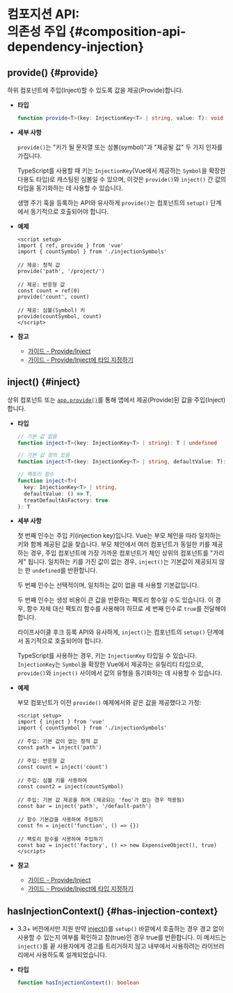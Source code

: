 # 컴포지션 API: <br>의존성 주입 {#composition-api-dependency-injection}

## provide()  {#provide}

하위 컴포넌트에 주입(Inject)할 수 있도록 값을 제공(Provide)합니다.

- **타입**

  ```ts
  function provide<T>(key: InjectionKey<T> | string, value: T): void
  ```

- **세부 사항**

  `provide()`는 "키가 될 문자열 또는 심볼(symbol)"과 "제공될 값" 두 가지 인자를 가집니다.

  TypeScript를 사용할 때 키는 `InjectionKey`(Vue에서 제공하는 `Symbol`을 확장한 다용도 타입)로 캐스팅된 심볼일 수 있으며, 이것은 `provide()`와 `inject()` 간 값의 타입을 동기화하는 데 사용할 수 있습니다.

  생명 주기 훅을 등록하는 API와 유사하게 `provide()`는 컴포넌트의 `setup()` 단계에서 동기적으로 호출되어야 합니다.

- **예제**

  ```vue
  <script setup>
  import { ref, provide } from 'vue'
  import { countSymbol } from './injectionSymbols'

  // 제공: 정적 값
  provide('path', '/project/')

  // 제공: 반응형 값
  const count = ref(0)
  provide('count', count)

  // 제공: 심볼(Symbol) 키
  provide(countSymbol, count)
  </script>
  ```

- **참고**
  - [가이드 - Provide/Inject](/guide/components/provide-inject)
  - [가이드 - Provide/Inject에 타입 지정하기](/guide/typescript/composition-api#typing-provide-inject) <sup class="vt-badge ts" />

## inject() {#inject}

상위 컴포넌트 또는 [`app.provide()`](/api/application#app-provide)를 통해 앱에서 제공(Provide)된 값을 주입(Inject)합니다.

- **타입**

  ```ts
  // 기본 값 없음
  function inject<T>(key: InjectionKey<T> | string): T | undefined

  // 기본 값 정의 있음
  function inject<T>(key: InjectionKey<T> | string, defaultValue: T): T

  // 팩토리 함수
  function inject<T>(
    key: InjectionKey<T> | string,
    defaultValue: () => T,
    treatDefaultAsFactory: true
  ): T
  ```

- **세부 사항**

  첫 번째 인수는 주입 키(injection key)입니다. Vue는 부모 체인을 따라 일치하는 키와 함께 제공된 값을 찾습니다. 부모 체인에서 여러 컴포넌트가 동일한 키를 제공하는 경우, 주입 컴포넌트에 가장 가까운 컴포넌트가 체인 상위의 컴포넌트를 "가리게" 됩니다. 일치하는 키를 가진 값이 없는 경우, `inject()`는 기본값이 제공되지 않는 한 `undefined`를 반환합니다.

  두 번째 인수는 선택적이며, 일치하는 값이 없을 때 사용할 기본값입니다.

  두 번째 인수는 생성 비용이 큰 값을 반환하는 팩토리 함수일 수도 있습니다. 이 경우, 함수 자체 대신 팩토리 함수를 사용해야 하므로 세 번째 인수로 `true`를 전달해야 합니다.

  라이프사이클 후크 등록 API와 유사하게, `inject()`는 컴포넌트의 `setup()` 단계에서 동기적으로 호출되어야 합니다.

  TypeScript를 사용하는 경우, 키는 `InjectionKey` 타입일 수 있습니다. `InjectionKey`는 `Symbol`을 확장한 Vue에서 제공하는 유틸리티 타입으로, `provide()`와 `inject()` 사이에서 값의 유형을 동기화하는 데 사용할 수 있습니다.

- **예제**

  부모 컴포넌트가 이전 `provide()` 예제에서와 같은 값을 제공했다고 가정:

  ```vue
  <script setup>
  import { inject } from 'vue'
  import { countSymbol } from './injectionSymbols'

  // 주입: 기본 값이 없는 정적 값
  const path = inject('path')

  // 주입: 반응형 값
  const count = inject('count')

  // 주입: 심볼 키를 사용하여
  const count2 = inject(countSymbol)

  // 주입: 기본 값 제공을 하며 (제공되는 'foo'가 없는 경우 적용됨)
  const bar = inject('path', '/default-path')

  // 함수 기본값을 사용하여 주입하기
  const fn = inject('function', () => {})

  // 팩토리 함수를 사용하여 주입하기
  const baz = inject('factory', () => new ExpensiveObject(), true)
  </script>
  ```
  
- **참고**
  - [가이드 - Provide/Inject](/guide/components/provide-inject)
  - [가이드 - Provide/Inject에 타입 지정하기](/guide/typescript/composition-api#typing-provide-inject) <sup class="vt-badge ts" />

## hasInjectionContext() {#has-injection-context}
- 3.3+ 버전에서만 지원
만약 [inject()](#inject)를 `setup()` 바깥에서 호출하는 경우 경고 없이 사용할 수 있는지 여부를 확인하고 참(true)인 경우 true를 반환합니다. 이 메서드는 `inject()`를 끝 사용자에게 경고를 트리거하지 않고 내부에서 사용하려는 라이브러리에서 사용하도록 설계되었습니다.

- **타입**

  ```ts
  function hasInjectionContext(): boolean
  ```
